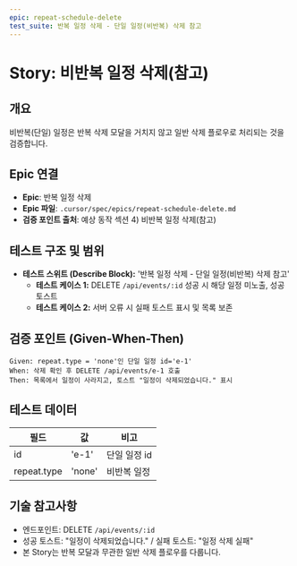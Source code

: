 ```yaml
---
epic: repeat-schedule-delete
test_suite: 반복 일정 삭제 - 단일 일정(비반복) 삭제 참고
---
```


# Story: 비반복 일정 삭제(참고)

## 개요
비반복(단일) 일정은 반복 삭제 모달을 거치지 않고 일반 삭제 플로우로 처리되는 것을 검증합니다.

## Epic 연결
- **Epic**: 반복 일정 삭제
- **Epic 파일**: `.cursor/spec/epics/repeat-schedule-delete.md`
- **검증 포인트 출처**: 예상 동작 섹션 4) 비반복 일정 삭제(참고)

## 테스트 구조 및 범위
- **테스트 스위트 (Describe Block):** '반복 일정 삭제 - 단일 일정(비반복) 삭제 참고'
  - **테스트 케이스 1:** DELETE `/api/events/:id` 성공 시 해당 일정 미노출, 성공 토스트
  - **테스트 케이스 2:** 서버 오류 시 실패 토스트 표시 및 목록 보존

## 검증 포인트 (Given-When-Then)
```
Given: repeat.type = 'none'인 단일 일정 id='e-1'
When: 삭제 확인 후 DELETE /api/events/e-1 호출
Then: 목록에서 일정이 사라지고, 토스트 "일정이 삭제되었습니다." 표시
```

## 테스트 데이터
| 필드        | 값          | 비고           |
| ----------- | ------------ | -------------- |
| id          | 'e-1'        | 단일 일정 id   |
| repeat.type | 'none'       | 비반복 일정    |

## 기술 참고사항
- 엔드포인트: DELETE `/api/events/:id`
- 성공 토스트: "일정이 삭제되었습니다." / 실패 토스트: "일정 삭제 실패"
- 본 Story는 반복 모달과 무관한 일반 삭제 플로우를 다룹니다.
